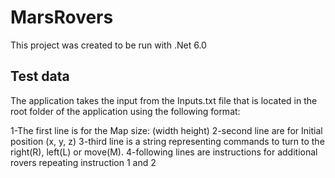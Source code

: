 # MarsRovers

This project was created to be run with .Net 6.0

## Test data
The application takes the input from the Inputs.txt file that is located in the root folder of the application
using the following format:

1-The first line is for the Map size: (width height)
2-second line are for Initial position (x, y, z)
3-third line is a string representing commands to turn to the right(R), left(L) or move(M).
4-following lines are instructions for additional rovers repeating instruction 1 and 2
